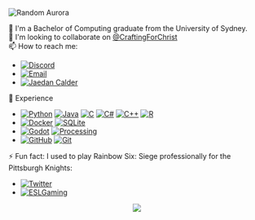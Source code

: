 <!-- ![Random Mountain](https://source.unsplash.com/random/800x400?mountain) -->
![Random Aurora](https://source.unsplash.com/random/800x300?aurora)

🏫 I'm a Bachelor of Computing graduate from the University of Sydney.  
👯 I'm looking to collaborate on [@CraftingForChrist](https://github.com/craftingforchrist)  
📫 How to reach me:

- [![Discord][DiscordIcon]](https://discordapp.com/users/194755878505807873/)
- [![Email][EmailIcon]](mailto:jae.cal@hotmail.com)
- [![Jaedan Calder][LinkedInIcon]](https://www.linkedin.com/in/Jaedan-Calder/)

🎇 Experience

- [![Python][PythonIcon]][Home] [![Java][JavaIcon]][Home] [![C][CIcon]][Home] [![C#][C#Icon]][Home] [![C++][C++Icon]][Home] [![R][RIcon]][Home]
- [![Docker][DockerIcon]][Home] [![SQLite][SQLiteIcon]][Home]
- [![Godot][GodotIcon]][Home]   [![Processing][ProcessingIcon]][Home]
- [![GitHub][GithubIcon]][Home] [![Git][GitIcon]][Home]

⚡ Fun fact: I used to play Rainbow Six: Siege professionally for the Pittsburgh Knights:

- [![Twitter][TwitterIcon]](https://twitter.com/Stryder_R6)
- [![ESLGaming][ESLGamingIcon]](https://liquipedia.net/rainbowsix/StryderEpic)

<!-- ![GitHub Stats][GitHubStats] -->
<p align="center">
  <img src ="https://github-readme-stats.vercel.app/api?username=JaedanC&theme=tokyonight">
</p>

<!-- [![GoTeria Card][GoTeria]](https://github.com/JaedanC/GoTeria) -->
<!-- [![NonogramSolver Card][NonogramSolver]](https://github.com/JaedanC/NonogramSolver) -->

<!-- https://dev.to/envoy_/150-badges-for-github-pnk https://simpleicons.org/ -->
[Home]:           https://github.com/JaedanC
[GitHubStats]:    https://github-readme-stats.vercel.app/api?username=JaedanC&theme=tokyonight
[GoTeria]:        https://github-readme-stats.vercel.app/api/pin/?username=JaedanC&repo=GoTeria&theme=tokyonight
[NonogramSolver]: https://github-readme-stats.vercel.app/api/pin/?username=JaedanC&repo=NonogramSolver&theme=tokyonight

[DiscordIcon]:    https://img.shields.io/badge/StryderEpic%233297-black?style=flat&logo=discord&logoColor=5865F2
[EmailIcon]:      https://img.shields.io/badge/Email-black?style=flat&logo=gmail
[LinkedInIcon]:   https://img.shields.io/badge/Jaedan_Calder-black?style=flat&logo=linkedin&logoColor=#0A66C2
[PythonIcon]:     https://img.shields.io/badge/Python-black?style=flat&logo=python
[JavaIcon]:       https://img.shields.io/badge/Java-black?style=flat&logo=java&logoColor=ED8B00
[CIcon]:          https://img.shields.io/badge/C-black?style=flat&logo=c&logoColor=00599C
[C#Icon]:         https://img.shields.io/badge/C%23-black?style=flat&logo=c-sharp&logoColor=239120
[C++Icon]:        https://img.shields.io/badge/C%2B%2B-black?style=flat&logo=c%2B%2B&logoColor=00599C
[RIcon]:          https://img.shields.io/badge/R-black?style=flat&logo=r&logoColor=276DC3
[DockerIcon]:     https://img.shields.io/badge/Docker-black?style=flat&logo=docker
[SQLiteIcon]:     https://img.shields.io/badge/SQLite-black?style=flat&logo=sqlite&logoColor=#003B57
[GodotIcon]:      https://img.shields.io/badge/Godot-black?style=flat&logo=godot-engine&logoColor=478CBF
[ProcessingIcon]: https://img.shields.io/badge/Processing-black?style=flat&logo=processing-foundation&logoColor=006699
[GitHubIcon]:     https://img.shields.io/badge/GitHub-black?style=flat&logo=github
[GitIcon]:        https://img.shields.io/badge/Git-black?style=flat&logo=git&logoColor=F05032
[Rainbow6Icon]:   https://img.shields.io/badge/Rainbow_Six:_Siege-black?style=flat-square&logo=counter-strike&logoColor=white
[TwitterIcon]:    https://img.shields.io/badge/Stryder__R6-black?style=flat&logo=twitter&logoColor=1DA1F2
[ESLGamingIcon]:  https://img.shields.io/badge/Stryder-black?style=flat&logo=eslgaming&logoColor=#FFFF09
